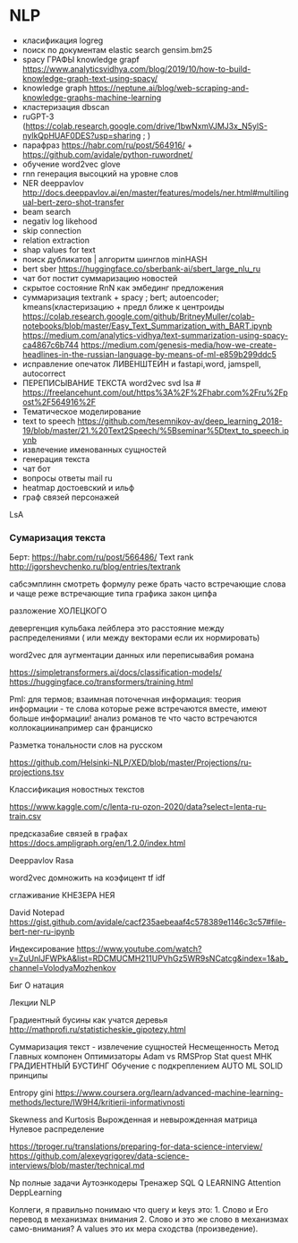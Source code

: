 # NLP

* класификация logreg 
* поиск по документам elastic search gensim.bm25
* spacy ГРАФЫ knowledge grapf https://www.analyticsvidhya.com/blog/2019/10/how-to-build-knowledge-graph-text-using-spacy/
* knowledge graph https://neptune.ai/blog/web-scraping-and-knowledge-graphs-machine-learning
* кластеризация dbscan 
* ruGPT-3 (https://colab.research.google.com/drive/1bwNxmVJMJ3x_N5ylS-nylkQpHUAF0DES?usp=sharing ; )
* парафраз https://habr.com/ru/post/564916/ + https://github.com/avidale/python-ruwordnet/
* обучение word2vec glove 
* rnn генерация высоцкий на уровне слов 
* NER deeppavlov http://docs.deeppavlov.ai/en/master/features/models/ner.html#multilingual-bert-zero-shot-transfer
* beam search
* negativ log likehood
* skip connection 
* relation extraction
* shap values for text
* поиск дубликатов | алгоритм шинглов minHASH
* bert sber https://huggingface.co/sberbank-ai/sbert_large_nlu_ru
* чат бот постит суммаризацию новостей
* скрытое состояние RnN как эмбединг предложения
* суммаризация textrank + spacy ; bert; autoencoder; kmeans(кластеризацию + предл ближе к центроиды
https://colab.research.google.com/github/BritneyMuller/colab-notebooks/blob/master/Easy_Text_Summarization_with_BART.ipynb
https://medium.com/analytics-vidhya/text-summarization-using-spacy-ca4867c6b744
https://medium.com/genesis-media/how-we-create-headlines-in-the-russian-language-by-means-of-ml-e859b299ddc5
* исправление опечаток ЛИВЕНШТЕЙН и fastapi,word, jamspell, autocorrect
* ПЕРЕПИСЫВАНИЕ ТЕКСТА word2vec svd lsa # https://freelancehunt.com/out/https%3A%2F%2Fhabr.com%2Fru%2Fpost%2F564916%2F
* Тематическое моделирование
* text to speech https://github.com/tesemnikov-av/deep_learning_2018-19/blob/master/21.%20Text2Speech/%5Bseminar%5Dtext_to_speech.ipynb
* извлечение именованных сущностей
* генерация текста 
* чат бот 
* вопросы ответы mail ru
* heatmap достоевский и ильф 
* граф связей персонажей

LsA 

### Сумаризация текста
Берт:
https://habr.com/ru/post/566486/
Text rank 
http://igorshevchenko.ru/blog/entries/textrank

сабсэмплинн смотреть формулу реже брать часто встречающие слова и чаще реже встречающие типа графика закон ципфа

разложение ХОЛЕЦКОГО

девергенция кульбака лейблера это расстояние между распределениями ( или между векторами если их нормировать)


word2vec для аугментации данных или переписыва6ия романа 


https://simpletransformers.ai/docs/classification-models/
https://huggingface.co/transformers/training.html

PmI: для термов; взаимная поточечная информация: теория информации - те слова которые реже встречаются вместе, имеют больше информации! анализ романов те что часто встречаются коллокациинапример сан франциско

Разметка тональности слов на русском

https://github.com/Helsinki-NLP/XED/blob/master/Projections/ru-projections.tsv

Классификация новостных текстов 

https://www.kaggle.com/c/lenta-ru-ozon-2020/data?select=lenta-ru-train.csv

предсказа6ие связей в графах 
https://docs.ampligraph.org/en/1.2.0/index.html

Deeppavlov
Rasa

word2vec домножить на коэфицент tf idf

сглаживание КНЕЗЕРА НЕЯ



David Notepad
https://gist.github.com/avidale/cacf235aebeaaf4c578389e1146c3c57#file-bert-ner-ru-ipynb

Индексирование
https://www.youtube.com/watch?v=ZuUnlJFWPkA&list=RDCMUCMH211UPVhGz5WR9sNCatcg&index=1&ab_channel=VolodyaMozhenkov

Биг О натация


Лекции NLP

Градиентный бусины как учатся деревья
http://mathprofi.ru/statisticheskie_gipotezy.html

Суммаризация текст - извлечение сущностей
Несмещенность 
Метод Главных компонен
Оптимизаторы Adam vs RMSProp
Stat quest МНК ГРАДИЕНТНЫЙ БУСТИНГ
Обучение с подкреплением
AUTO ML
SOLID принципы

Entropy gini https://www.coursera.org/learn/advanced-machine-learning-methods/lecture/IW9H4/kritierii-informativnosti

Skewness and Kurtosis
Вырожденная и невырожденная матрица
Нулевое распределение

https://tproger.ru/translations/preparing-for-data-science-interview/
https://github.com/alexeygrigorev/data-science-interviews/blob/master/technical.md

Np полные задачи
Аутоэнкодеры 
Тренажер SQL
Q LEARNING
Attention DeppLearning

Коллеги, я правильно понимаю что query и keys это: 1. Слово и Его перевод в механизмах внимания 2. Слово и это же слово в механизмах само-внимания? А values это их мера сходства (произведение).
